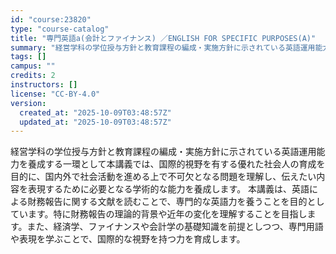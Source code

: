 ```yaml
---
id: "course:23820"
type: "course-catalog"
title: "専門英語a(会計とファイナンス) ／ENGLISH FOR SPECIFIC PURPOSES(A)"
summary: "経営学科の学位授与方針と教育課程の編成・実施方針に示されている英語運用能力を養成する一環として本講義では、国際的視野を有する優れた社会人の育成を目的に、国内外で社会活動を進める上で不可欠となる問題を理解し、伝えたい内容を表現するために必要と…"
tags: []
campus: ""
credits: 2
instructors: []
license: "CC-BY-4.0"
version:
  created_at: "2025-10-09T03:48:57Z"
  updated_at: "2025-10-09T03:48:57Z"
---
```

経営学科の学位授与方針と教育課程の編成・実施方針に示されている英語運用能力を養成する一環として本講義では、国際的視野を有する優れた社会人の育成を目的に、国内外で社会活動を進める上で不可欠となる問題を理解し、伝えたい内容を表現するために必要となる学術的な能力を養成します。 本講義は、英語による財務報告に関する文献を読むことで、専門的な英語力を養うことを目的としています。特に財務報告の理論的背景や近年の変化を理解することを目指します。また、経済学、ファイナンスや会計学の基礎知識を前提としつつ、専門用語や表現を学ぶことで、国際的な視野を持つ力を育成します。
